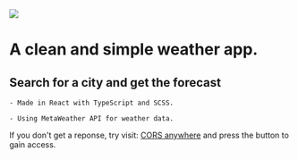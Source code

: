 <img src="https://media.giphy.com/media/QRhtqYeEywJI4/giphy.gif" />

# A clean and simple weather app.

## Search for a city and get the forecast

```
- Made in React with TypeScript and SCSS.

- Using MetaWeather API for weather data.
```

If you don't get a reponse, try visit:
[CORS anywhere](https://cors-anywhere.herokuapp.com/)
and press the button to gain access.
